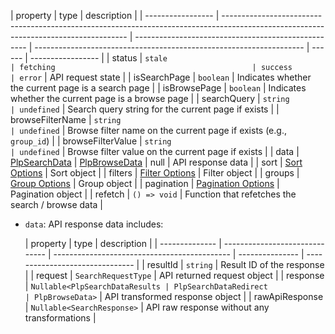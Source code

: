 | property          | type                                                                                                                                 | description                                         |
| ----------------- | ------------------------------------------------------------------------------------------------------------------------------------ | --------------------------------------------------- | ------------------------------------------------------------------- | ------ | ----------------- |
| status            | `stale                                                                                                                               | fetching                                            | success                                                             | error` | API request state |
| isSearchPage      | `boolean`                                                                                                                            | Indicates whether the current page is a search page |
| isBrowsePage      | `boolean`                                                                                                                            | Indicates whether the current page is a browse page |
| searchQuery       | `string                                                                                                                              | undefined`                                          | Search query string for the current page if exists                  |
| browseFilterName  | `string                                                                                                                              | undefined`                                          | Browse filter name on the current page if exists (e.g., `group_id`) |
| browseFilterValue | `string                                                                                                                              | undefined`                                          | Browse filter value on the current page if exists                   |
| data              | [PlpSearchData](./?path=/docs/hooks-usesearchresults--props) \| [PlpBrowseData](./?path=/docs/hooks-usebrowseresults--props) \| null | API response data                                   |
| sort              | [Sort Options](./?path=/docs/components-sort--code-examples#arguments-passed-to-children-via-render-props)                           | Sort object                                         |
| filters           | [Filter Options](./?path=/docs/components-filters--code-examples#arguments-passed-to-children-via-render-props)                      | Filter object                                       |
| groups            | [Group Options](./?path=/docs/components-groups--code-examples#arguments-passed-to-children-via-render-props)                        | Group object                                        |
| pagination        | [Pagination Options](./?path=/docs/components-pagination--code-examples#arguments-passed-to-children-via-render-props)               | Pagination object                                   |
| refetch           | `() => void`                                                                                                                         | Function that refetches the search / browse data    |

- `data`: API response data includes:

  | property       | type                           | description                                  |
  | -------------- | ------------------------------ | -------------------------------------------- | --------------- | ------------------------------- |
  | resultId       | `string`                       | Result ID of the response                    |
  | request        | `SearchRequestType`            | API returned request object                  |
  | response       | `Nullable<PlpSearchDataResults | PlpSearchDataRedirect                        | PlpBrowseData>` | API transformed response object |
  | rawApiResponse | `Nullable<SearchResponse>`     | API raw response without any transformations |
